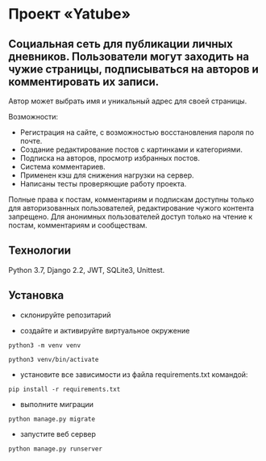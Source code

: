 # Проект «Yatube»

## Социальная сеть для публикации личных дневников. Пользователи могут заходить на чужие страницы, подписываться на авторов и комментировать их записи.
Автор может выбрать имя и уникальный адрес для своей страницы.

Возможности:
- Регистрация на сайте, с возможностью восстановления пароля по почте.
- Создание редактирование постов с картинками и категориями.
- Подписка на авторов, просмотр избранных постов.
- Система комментариев.
- Применен кэш для снижения нагрузки на сервер.
- Написаны тесты проверяющие работу проекта.

Полные права к постам, комментариям и подпискам доступны только для авторизованных пользователей, редактирование чужого контента запрещено. 
Для анонимных пользователей доступ только на чтение к постам, комментариям и сообществам.

## Технологии

Python 3.7, Django 2.2, JWT, SQLite3, Unittest.

## Установка

- склонируйте репозитарий 

- создайте и активируйте виртуальное окружение

`python3 -m venv venv`

`python3 venv/bin/activate`

- установите все зависимости из файла requirements.txt командой: 

`pip install -r requirements.txt`

- выполните миграции

`python manage.py migrate`

- запустите веб сервер

`python manage.py runserver`
